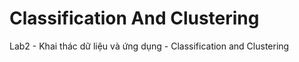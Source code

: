 # Classification And Clustering
 Lab2 - Khai thác dữ liệu và ứng dụng - Classification and Clustering
